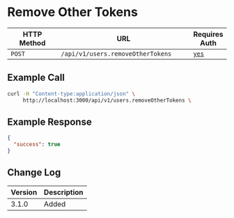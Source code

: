 # Remove Other Tokens

<table><thead><tr><th width="166">HTTP Method</th><th width="346">URL</th><th>Requires Auth</th></tr></thead><tbody><tr><td><code>POST</code></td><td><code>/api/v1/users.removeOtherTokens</code></td><td><a href="../../authentication-endpoints/"><code>yes</code></a></td></tr></tbody></table>

## Example Call

```bash
curl -H "Content-type:application/json" \
     http://localhost:3000/api/v1/users.removeOtherTokens \
```

## Example Response

```json
{
  "success": true
}
```

## Change Log

| Version | Description |
| ------- | ----------- |
| 3.1.0   | Added       |
